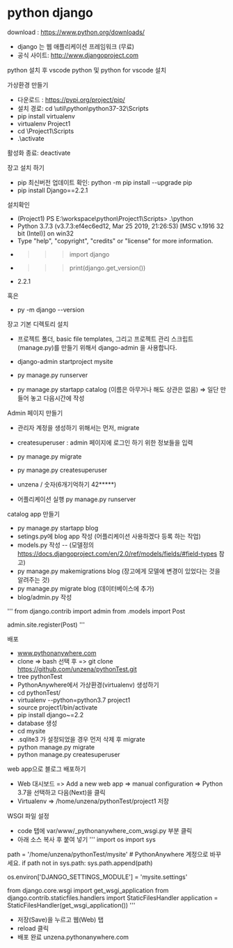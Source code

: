 # python django

download : https://www.python.org/downloads/

- django 는 웹 애플리케이션 프레임워크 (무료)
- 공식 사이트: http://www.djangoproject.com

python 설치 후 vscode python 및  python for vscode 설치

가상환경 만들기
- 다운로드 : https://pypi.org/project/pip/
- 설치 경로: cd \util\python\python37-32\Scripts
- pip install virtualenv
- virtualenv Project1
- cd \Project1\Scripts
- .\activate

활성화 종료: deactivate 

장고 설치 하기 

- pip 최신버전 업데이트 확인: python -m pip install --upgrade pip
- pip install Django==2.2.1


설치확인

- (Project1) PS E:\workspace\python\Project1\Scripts> .\python
- Python 3.7.3 (v3.7.3:ef4ec6ed12, Mar 25 2019, 21:26:53) [MSC v.1916 32 bit (Intel)] on win32
- Type "help", "copyright", "credits" or "license" for more information.
- >>> import django
- >>> print(django.get_version())
- 2.2.1

혹은 

- py -m django --version

장고 기본 디렉토리 설치
- 프로젝트 폴더, basic file templates, 그리고 프로젝트 관리 스크립트 (manage.py)를 만들기 위해서 django-admin 을 사용합니다.
- django-admin startproject mysite
- py manage.py runserver 

- py manage.py startapp catalog (이름은 아무거나 해도 상관은 없음) => 일단 만들어 놓고 다음시간에 작성

Admin 페이지 만들기
- 관리자 계정을 생성하기 위해서는 먼저, migrate
- createsuperuser :  admin 페이지에 로그인 하기 위한 정보들을 입력

- py manage.py migrate
- py manage.py createsuperuser
- unzena / 숫자(6개기억하기 42*****)

- 어플리케이션 실행 py manage.py runserver

catalog app 만들기
- py manage.py startapp blog
- setings.py에 blog app 작성 (어플리케이션 사용하겠다 등록 하는 작업)
- models.py 작성 
  -- (모델정의 https://docs.djangoproject.com/en/2.0/ref/models/fields/#field-types 참고)
- py manage.py makemigrations blog (장고에게 모델에 변경이 있었다는 것을 알려주는 것)
- py manage.py migrate blog (데이터베이스에 추가)
- blog/admin.py 작성

'''
from django.contrib import admin
from .models import Post

admin.site.register(Post)
'''

배포
- www.pythonanywhere.com
- clone => bash 선택 후 =>  git clone https://github.com/unzena/pythonTest.git
- tree pythonTest
- PythonAnywhere에서 가상환경(virtualenv) 생성하기
- cd pythonTest/
- virtualenv --python=python3.7 project1
- source project1/bin/activate
- pip install django~=2.2
- database 생성
- cd mysite
- .sqlite3 가 설정되었을 경우 먼저 삭제 후 migrate 
- python manage.py migrate
- python manage.py createsuperuser

web app으로 블로그 배포하기
- Web 대시보드 =>  Add a new web app => manual configuration => Python 3.7을 선택하고 다음(Next)을 클릭
- Virtualenv => /home/unzena/pythonTest/project1 저장

WSGI 파일 설정
- code 탭에 var/www/<your-username>_pythonanywhere_com_wsgi.py 부분 클릭
- 아래 소스 복사 후 붙여 넣기
'''
import os
import sys

path = '/home/unzena/pythonTest/mysite'  # PythonAnywhere 계정으로 바꾸세요.
if path not in sys.path:
    sys.path.append(path)

os.environ['DJANGO_SETTINGS_MODULE'] = 'mysite.settings'

from django.core.wsgi import get_wsgi_application
from django.contrib.staticfiles.handlers import StaticFilesHandler
application = StaticFilesHandler(get_wsgi_application())
'''
- 저장(Save)을 누르고 웹(Web) 탭
- reload 클릭 
- 배포 완료 unzena.pythonanywhere.com 